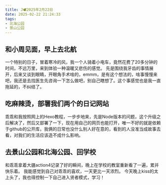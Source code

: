 ```yaml
---
title: J🕊️2025年2月22日
date: 2025-02-22 21:24:33
tags:
- 北海公园
- 景山公园
---
```

## 和小周见面，早上去北航

一个特别的日子，冒着寒冷的风，我一个人骑着小电车，竟然花费了20多分钟的时间，不远万里，来到体验一种温暖又悲伤的感觉。
先是围绕我牙齿的事情展开，后来又谈到眼睛，开眼角手术啥的，emmm，是有这个想法的，啥事慢慢来吧，我还是去找医生先咨询一下怎么做吧，别自己瞎想了。这个事感觉也是我一直拖延的，不纠结了。

## 吃麻辣烫，部署我们两个的日记网站

乖乖和我按照网上的Hexo教程，一步步地来，先是Node版本的问题，这个升级之后解决了，然后又部署了一下，现在用自己的网页也能打开，唯一不好的就是依赖于github的公开库，我俩的日常也没什么别人好在意的，看到的人没准当成故事去看，对我们的生活应该造不成什么影响。

## 去景山公园和北海公园、回学校

和乖乖拿着大疆action4记录了好的瞬间，晚上在学校的教室重新看了一遍，累并快乐着。
我能感觉到自己对乖乖的喜欢，一天更比一天浓烈。
今天晚上kiss的太上头了，我也得控制一下自己进入贤者模式，学习！
